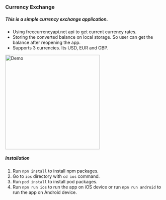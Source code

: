 ### Currency Exchange

##### This is a simple currency exchange application. 
- Using freecurrencyapi.net api to get current currency rates. 
- Storing the converted balance on local storage. So user can get the balance after reopening the app.
- Supports 3 currencies. Its USD, EUR and GBP.

<img src="demo.gif" alt="Demo" title="Demo" width="300"/>

##### Installation

1. Run `npm install` to install npm packages.
2. Go to `ios` directory with `cd ios` command.
3. Run `pod install` to install pod packages.
4. Run `npm run ios` to run the app on iOS device or run `npm run android` to run the app on Android device.
